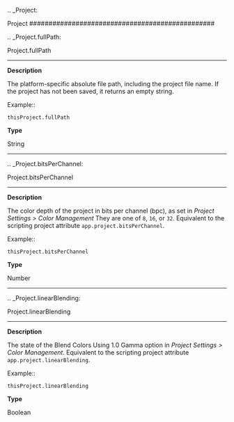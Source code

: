.. _Project:

Project
################################################

.. _Project.fullPath:

Project.fullPath
*********************************************

**Description**

The platform-specific absolute file path, including the project file name. If the project has not been saved, it returns an empty string.

Example::

	thisProject.fullPath

**Type**

String

----

.. _Project.bitsPerChannel:

Project.bitsPerChannel
*********************************************

**Description**

The color depth of the project in bits per channel (bpc), as set in *Project Settings > Color Management*
They are one of `8`, `16`, or `32`. Equivalent to the scripting project attribute `app.project.bitsPerChannel`.


Example::

	thisProject.bitsPerChannel

**Type**

Number

----

.. _Project.linearBlending:

Project.linearBlending
*********************************************

**Description**

The state of the Blend Colors Using 1.0 Gamma option in *Project Settings > Color Management*.
Equivalent to the scripting project attribute `app.project.linearBlending`.

Example::

	thisProject.linearBlending

**Type**

Boolean
